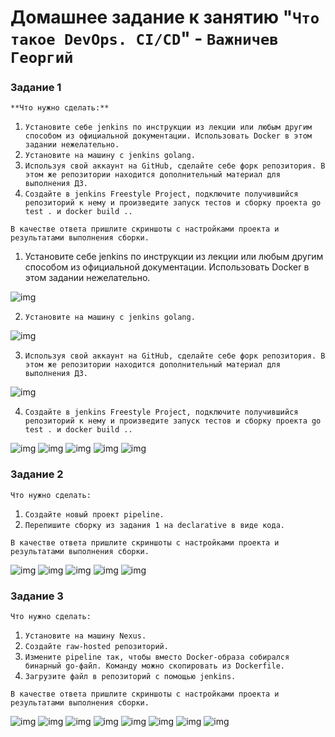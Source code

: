 # Домашнее задание к занятию "`Что такое DevOps. CI/CD`" - `Важничев Георгий`


### Задание 1

`**Что нужно сделать:**`

1. `Установите себе jenkins по инструкции из лекции или любым другим способом из официальной документации. Использовать Docker в этом задании нежелательно.`
2. `Установите на машину с jenkins golang.`
3. `Используя свой аккаунт на GitHub, сделайте себе форк репозитория. В этом же репозитории находится дополнительный материал для выполнения ДЗ.`
4. `Создайте в jenkins Freestyle Project, подключите получившийся репозиторий к нему и произведите запуск тестов и сборку проекта go test . и docker build ..`

`В качестве ответа пришлите скриншоты с настройками проекта и результатами выполнения сборки.`


1. Установите себе jenkins по инструкции из лекции или любым другим способом из официальной документации. Использовать Docker в этом задании нежелательно.

![img](https://github.com/vajnichev/8-02-hw/blob/main/screen/8.1.1.png)

2. `Установите на машину с jenkins golang.`

![img](https://github.com/vajnichev/8-02-hw/blob/main/screen/8.1.2.png)

3. `Используя свой аккаунт на GitHub, сделайте себе форк репозитория. В этом же репозитории находится дополнительный материал для выполнения ДЗ.`

![img](https://github.com/vajnichev/8-02-hw/blob/main/screen/8.1.3.png)

4. `Создайте в jenkins Freestyle Project, подключите получившийся репозиторий к нему и произведите запуск тестов и сборку проекта go test . и docker build ..`

![img](https://github.com/vajnichev/8-02-hw/blob/main/screen/8.1.4.png)
![img](https://github.com/vajnichev/8-02-hw/blob/main/screen/8.1.8.png)
![img](https://github.com/vajnichev/8-02-hw/blob/main/screen/8.1.5.png)
![img](https://github.com/vajnichev/8-02-hw/blob/main/screen/8.1.6.png)
![img](https://github.com/vajnichev/8-02-hw/blob/main/screen/8.1.7.png)



### Задание 2

`Что нужно сделать:`

1. `Создайте новый проект pipeline.`
2. `Перепишите сборку из задания 1 на declarative в виде кода.`

`В качестве ответа пришлите скриншоты с настройками проекта и результатами выполнения сборки.`

![img](https://github.com/vajnichev/8-02-hw/blob/main/screen/8.2.1.png)
![img](https://github.com/vajnichev/8-02-hw/blob/main/screen/8.2.2.png)
![img](https://github.com/vajnichev/8-02-hw/blob/main/screen/8.2.3.png)
![img](https://github.com/vajnichev/8-02-hw/blob/main/screen/8.2.4.png)
![img](https://github.com/vajnichev/8-02-hw/blob/main/screen/8.2.5.png)


### Задание 3

`Что нужно сделать:`

1. `Установите на машину Nexus.`
2. `Создайте raw-hosted репозиторий.`
3. `Измените pipeline так, чтобы вместо Docker-образа собирался бинарный go-файл. Команду можно скопировать из Dockerfile.`
4. `Загрузите файл в репозиторий с помощью jenkins.`

`В качестве ответа пришлите скриншоты с настройками проекта и результатами выполнения сборки.`

![img](https://github.com/vajnichev/8-02-hw/blob/main/screen/8.3.1.png)
![img](https://github.com/vajnichev/8-02-hw/blob/main/screen/8.3.2.png)
![img](https://github.com/vajnichev/8-02-hw/blob/main/screen/8.3.3.png)
![img](https://github.com/vajnichev/8-02-hw/blob/main/screen/8.3.4.png)
![img](https://github.com/vajnichev/8-02-hw/blob/main/screen/8.3.5.png)
![img](https://github.com/vajnichev/8-02-hw/blob/main/screen/8.3.6.png)
![img](https://github.com/vajnichev/8-02-hw/blob/main/screen/8.3.7.png)
![img](https://github.com/vajnichev/8-02-hw/blob/main/screen/8.3.8.png)


